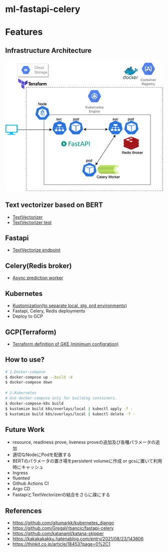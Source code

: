 # ml-fastapi-celery
# Features
## Infrastructure Architecture
<img src="img/text_vectorizer.drawio.png" alt="cloud architecture" title="cloud architecture">

## Text vectorizer based on BERT
- [TextVectorizer](https://github.com/fyk7/ml-fastapi-celery/blob/master/src/libs/text_vectorizer.py)
- [TextVectorizer test]()
## Fastapi
- [TextVectorize endpoint](https://github.com/fyk7/ml-fastapi-celery/blob/master/src/api/routers/vectorize_text.py)
## Celery(Redis broker)
- [Async prediction worker](https://github.com/fyk7/ml-fastapi-celery/blob/master/src/worker/worker.py)
## Kubernetes
- [Kustomization(to separate local, stg, prd environments)](https://github.com/fyk7/ml-fastapi-celery/blob/master/k8s/overlays/prd/kustomization.yaml)
- Fastapi, Celery, Redis deployments
- Deploy to GCP
## GCP(Terraform)
- [Terraform definition of GKE (minimum configration)](https://github.com/fyk7/ml-fastapi-celery/blob/master/terraform/gke.tf)
## How to use?
```sh
# 1.Docker-compose
$ docker-compose up --build -d
$ docker-compose down

# 2.Kubernetes
# Use docker-compose only for building containers.
$ docker-compose-k8s build
$ kustomize build k8s/overlays/local | kubectl apply -f -
$ kustomize build k8s/overlays/local | kubectl delete -f -
```

## Future Work
- resource, readiness prove, liveness proveの追加及び各種パラメータの追加
- 適切なNodeにPodを配置する
- BERTのパラメータの置き場をpersistent volumeに作成 or gcsに置いて利用時にキャッシュ
- Ingress
- fluented
- Github Actions CI
- Argo CD
- FastapiとTextVectorizerの結合をさらに疎にする

## References
- https://github.com/gitumarkk/kubernetes_django
- https://github.com/GregaVrbancic/fastapi-celery
- https://github.com/katanaml/katana-skipper
- https://kakakakakku.hatenablog.com/entry/2021/08/23/143606
- https://thinkit.co.jp/article/18453?page=0%2C1